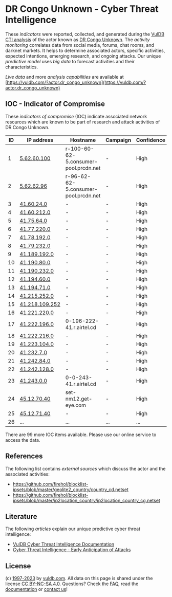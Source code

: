 # DR Congo Unknown - Cyber Threat Intelligence

These _indicators_ were reported, collected, and generated during the [VulDB CTI analysis](https://vuldb.com/?kb.cti) of the actor known as [DR Congo Unknown](https://vuldb.com/?actor.dr_congo_unknown). The _activity monitoring_ correlates data from social media, forums, chat rooms, and darknet markets. It helps to determine associated actors, specific activities, expected intentions, emerging research, and ongoing attacks. Our unique _predictive model_ uses _big data_ to forecast activities and their characteristics.

_Live data_ and more _analysis capabilities_ are available at [https://vuldb.com/?actor.dr_congo_unknown](https://vuldb.com/?actor.dr_congo_unknown)

## IOC - Indicator of Compromise

These _indicators of compromise_ (IOC) indicate associated network resources which are known to be part of research and attack activities of DR Congo Unknown.

ID | IP address | Hostname | Campaign | Confidence
-- | ---------- | -------- | -------- | ----------
1 | [5.62.60.100](https://vuldb.com/?ip.5.62.60.100) | r-100-60-62-5.consumer-pool.prcdn.net | - | High
2 | [5.62.62.96](https://vuldb.com/?ip.5.62.62.96) | r-96-62-62-5.consumer-pool.prcdn.net | - | High
3 | [41.60.24.0](https://vuldb.com/?ip.41.60.24.0) | - | - | High
4 | [41.60.212.0](https://vuldb.com/?ip.41.60.212.0) | - | - | High
5 | [41.75.64.0](https://vuldb.com/?ip.41.75.64.0) | - | - | High
6 | [41.77.220.0](https://vuldb.com/?ip.41.77.220.0) | - | - | High
7 | [41.78.192.0](https://vuldb.com/?ip.41.78.192.0) | - | - | High
8 | [41.79.232.0](https://vuldb.com/?ip.41.79.232.0) | - | - | High
9 | [41.189.192.0](https://vuldb.com/?ip.41.189.192.0) | - | - | High
10 | [41.190.80.0](https://vuldb.com/?ip.41.190.80.0) | - | - | High
11 | [41.190.232.0](https://vuldb.com/?ip.41.190.232.0) | - | - | High
12 | [41.194.60.0](https://vuldb.com/?ip.41.194.60.0) | - | - | High
13 | [41.194.71.0](https://vuldb.com/?ip.41.194.71.0) | - | - | High
14 | [41.215.252.0](https://vuldb.com/?ip.41.215.252.0) | - | - | High
15 | [41.218.109.252](https://vuldb.com/?ip.41.218.109.252) | - | - | High
16 | [41.221.220.0](https://vuldb.com/?ip.41.221.220.0) | - | - | High
17 | [41.222.196.0](https://vuldb.com/?ip.41.222.196.0) | 0-196-222-41.r.airtel.cd | - | High
18 | [41.222.216.0](https://vuldb.com/?ip.41.222.216.0) | - | - | High
19 | [41.223.104.0](https://vuldb.com/?ip.41.223.104.0) | - | - | High
20 | [41.232.7.0](https://vuldb.com/?ip.41.232.7.0) | - | - | High
21 | [41.242.84.0](https://vuldb.com/?ip.41.242.84.0) | - | - | High
22 | [41.242.128.0](https://vuldb.com/?ip.41.242.128.0) | - | - | High
23 | [41.243.0.0](https://vuldb.com/?ip.41.243.0.0) | 0-0-243-41.r.airtel.cd | - | High
24 | [45.12.70.40](https://vuldb.com/?ip.45.12.70.40) | set-nm12.get-eye.com | - | High
25 | [45.12.71.40](https://vuldb.com/?ip.45.12.71.40) | - | - | High
26 | ... | ... | ... | ...

There are 99 more IOC items available. Please use our online service to access the data.

## References

The following list contains _external sources_ which discuss the actor and the associated activities:

* https://github.com/firehol/blocklist-ipsets/blob/master/geolite2_country/country_cd.netset
* https://github.com/firehol/blocklist-ipsets/blob/master/ip2location_country/ip2location_country_cg.netset

## Literature

The following _articles_ explain our unique predictive cyber threat intelligence:

* [VulDB Cyber Threat Intelligence Documentation](https://vuldb.com/?kb.cti)
* [Cyber Threat Intelligence - Early Anticipation of Attacks](https://www.scip.ch/en/?labs.20201022)

## License

(c) [1997-2023](https://vuldb.com/?kb.changelog) by [vuldb.com](https://vuldb.com/?kb.about). All data on this page is shared under the license [CC BY-NC-SA 4.0](https://creativecommons.org/licenses/by-nc-sa/4.0/). Questions? Check the [FAQ](https://vuldb.com/?kb.faq), read the [documentation](https://vuldb.com/?kb) or [contact us](https://vuldb.com/?contact)!
